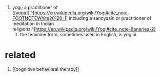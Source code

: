 1. yogi; a practitioner of [[yoga]],^[https://en.wikipedia.org/wiki/Yogi#cite_note-FOOTNOTEWhite20128-1] including a sannyasin or practitioner of meditation in Indian religions.^[https://en.wikipedia.org/wiki/Yogi#cite_note-Banerjea-2]
	1. the feminine form, sometimes used in English, is yogini

# related
1. [[cognitive behavioral therapy]]